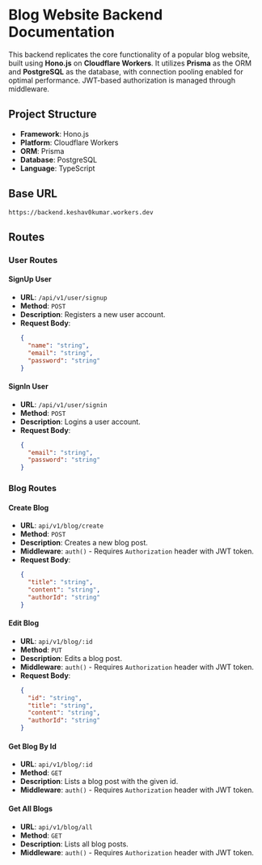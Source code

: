 # Blog Website Backend Documentation

This backend replicates the core functionality of a popular blog website, built using **Hono.js** on **Cloudflare Workers**. It utilizes **Prisma** as the ORM and **PostgreSQL** as the database, with connection pooling enabled for optimal performance. JWT-based authorization is managed through middleware.

## Project Structure

- **Framework**: Hono.js
- **Platform**: Cloudflare Workers
- **ORM**: Prisma
- **Database**: PostgreSQL
- **Language**: TypeScript

## Base URL

`https://backend.keshav0kumar.workers.dev`

## Routes

### User Routes

#### SignUp User

- **URL**: `/api/v1/user/signup`
- **Method**: `POST`
- **Description**: Registers a new user account.
- **Request Body**:
  ```json
  {
    "name": "string",
    "email": "string",
    "password": "string"
  }
  ```

#### SignIn User

- **URL**: `/api/v1/user/signin`
- **Method**: `POST`
- **Description**: Logins a user account.
- **Request Body**:
  ```json
  {
    "email": "string",
    "password": "string"
  }
  ```

### Blog Routes

#### Create Blog

- **URL**: `api/v1/blog/create`
- **Method**: `POST`
- **Description**: Creates a new blog post.
- **Middleware**: `auth()` - Requires `Authorization` header with JWT token.
- **Request Body**:
  ```json
  {
    "title": "string",
    "content": "string",
    "authorId": "string"
  }
  ```

#### Edit Blog

- **URL**: `api/v1/blog/:id`
- **Method**: `PUT`
- **Description**: Edits a blog post.
- **Middleware**: `auth()` - Requires `Authorization` header with JWT token.
- **Request Body**:
  ```json
  {
    "id": "string",
    "title": "string",
    "content": "string",
    "authorId": "string"
  }
  ```

#### Get Blog By Id

- **URL**: `api/v1/blog/:id`
- **Method**: `GET`
- **Description**: Lists a blog post with the given id.
- **Middleware**: `auth()` - Requires `Authorization` header with JWT token.

#### Get All Blogs 

- **URL**: `api/v1/blog/all`
- **Method**: `GET`
- **Description**: Lists all blog posts.
- **Middleware**: `auth()` - Requires `Authorization` header with JWT token.
